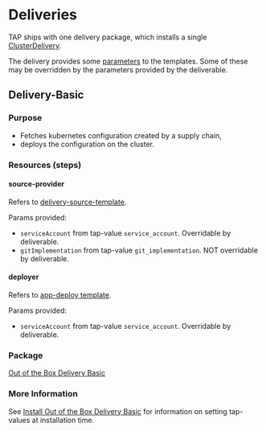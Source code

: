 # Deliveries

TAP ships with one delivery package,
which installs a single [ClusterDelivery](https://cartographer.sh/docs/v0.6.0/reference/deliverable/#clusterdelivery).

The delivery provides some [parameters](https://cartographer.sh/docs/v0.6.0/templating/#parameters)
to the templates.
Some of these may be overridden by the parameters provided by the deliverable.

## Delivery-Basic

### Purpose

- Fetches kubernetes configuration created by a supply chain,
- deploys the configuration on the cluster.

### Resources (steps)

#### source-provider

Refers to [delivery-source-template](ootb-template-reference.hbs.md#delivery-source-template).

Params provided:
 - `serviceAccount` from tap-value `service_account`. Overridable by deliverable.
 - `gitImplementation` from tap-value `git_implementation`. NOT overridable by deliverable.

#### deployer

Refers to [app-deploy template](ootb-template-reference.hbs.md#app-deploy).

Params provided:
- `serviceAccount` from tap-value `service_account`. Overridable by deliverable.

### Package

[Out of the Box Delivery Basic](ootb-delivery-basic.hbs.md)

### More Information

See [Install Out of the Box Delivery Basic](install-ootb-delivery-basic.hbs.md)
for information on setting tap-values at installation time.
